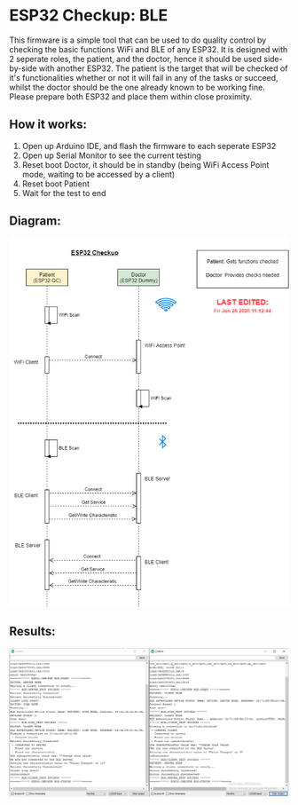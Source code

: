 # ESP32 Checkup: BLE

This firmware is a simple tool that can be used to do quality control by checking the basic functions WiFi and BLE of any ESP32. It is designed with 2 seperate roles, the patient, and the doctor, hence it should be used side-by-side with another ESP32. The patient is the target that will be checked of it's functionalities whether or not it will fail in any of the tasks or succeed, whilst the doctor should be the one already known to be working fine. Please prepare both ESP32 and place them within close proximity.

## How it works:
1. Open up Arduino IDE, and flash the firmware to each seperate ESP32
2. Open up Serial Monitor to see the current testing
3. Reset boot Doctor, it should be in standby (being WiFi Access Point mode, waiting to be accessed by a client)
4. Reset boot Patient
5. Wait for the test to end

## Diagram:
![](img/diagram.png)

## Results:
![](img/result_success.png)